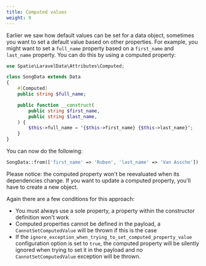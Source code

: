 ```yaml
---
title: Computed values
weight: 9
---
```


Earlier we saw how default values can be set for a data object, sometimes you want to set a default value based on other properties. For example, you might want to set a `full_name` property based on a `first_name` and `last_name` property. You can do this by using a computed property:

```php
use Spatie\LaravelData\Attributes\Computed;

class SongData extends Data
{
    #[Computed]
    public string $full_name;

    public function __construct(
        public string $first_name,
        public string $last_name,
    ) {
        $this->full_name = "{$this->first_name} {$this->last_name}";
    }
}
```

You can now do the following:

```php
SongData::from(['first_name' => 'Ruben', 'last_name' => 'Van Assche']);
```

Please notice: the computed property won't be reevaluated when its dependencies change. If you want to update a computed property, you'll have to create a new object.

Again there are a few conditions for this approach:

- You must always use a sole property, a property within the constructor definition won't work
- Computed properties cannot be defined in the payload, a `CannotSetComputedValue` will be thrown if this is the case
- If the `ignore_exception_when_trying_to_set_computed_property_value` configuration option is set to `true`, the computed property will be silently ignored when trying to set it in the payload and no `CannotSetComputedValue` exception will be thrown.

